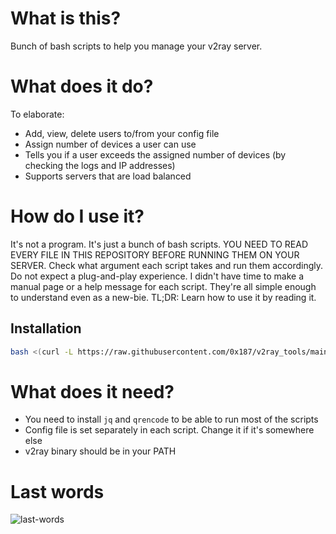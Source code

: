 # What is this?
Bunch of bash scripts to help you manage your v2ray server.

# What does it do?
To elaborate:
- Add, view, delete users to/from your config file
- Assign number of devices a user can use 
- Tells you if a user exceeds the assigned number of devices (by checking the logs and IP addresses)
- Supports servers that are load balanced

# How do I use it?
It's not a program. It's just a bunch of bash scripts. YOU NEED TO READ EVERY FILE IN THIS REPOSITORY BEFORE RUNNING THEM ON YOUR SERVER. Check what argument each script takes and run them accordingly. Do not expect a plug-and-play experience. I didn't have time to make a manual page or a help message for each script. They're all simple enough to understand even as a new-bie.
TL;DR: Learn how to use it by reading it.

## Installation

```bash
bash <(curl -L https://raw.githubusercontent.com/0x187/v2ray_tools/main/install.sh)
```
    

# What does it need?
- You need to install `jq` and `qrencode` to be able to run most of the scripts
- Config file is set separately in each script. Change it if it's somewhere else
- v2ray binary should be in your PATH

# Last words
![last-words](https://i.imgur.com/wM4U85h.jpg)
